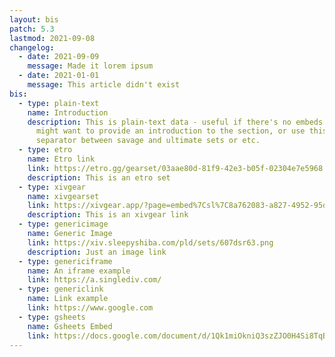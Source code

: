 ```yaml
---
layout: bis
patch: 5.3
lastmod: 2021-09-08
changelog:
  - date: 2021-09-09
    message: Made it lorem ipsum
  - date: 2021-01-01
    message: This article didn't exist
bis:
  - type: plain-text
    name: Introduction
    description: This is plain-text data - useful if there's no embeds. Perhaps you
      might want to provide an introduction to the section, or use this as a
      separator between savage and ultimate sets or etc.
  - type: etro
    name: Etro link
    link: https://etro.gg/gearset/03aae80d-81f9-42e3-b05f-02304e7e5968
    description: This is an etro set
  - type: xivgear
    name: xivgearset
    link: https://xivgear.app/?page=embed%7Csl%7C8a762083-a827-4952-95d7-0e3a2d53e30c&onlySetIndex=0
    description: This is an xivgear link
  - type: genericimage
    name: Generic Image
    link: https://xiv.sleepyshiba.com/pld/sets/607dsr63.png
    description: Just an image link
  - type: genericiframe
    name: An iframe example
    link: https://a.singlediv.com/
  - type: genericlink
    name: Link example
    link: https://www.google.com
  - type: gsheets
    name: Gsheets Embed
    link: https://docs.google.com/document/d/1Qk1miOkniQ3szZJO0H4Si8TqBnoEDLhVuPPPH5z63kc/edit?usp=sharing
---
```

